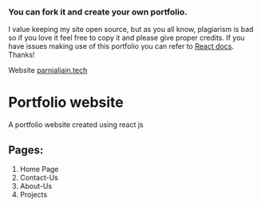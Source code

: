 ### You can fork it and create your own portfolio.

I value keeping my site open source, but as you all know, plagiarism is bad so if you love it feel free to copy it and please give proper credits. If you have issues making use of this portfolio you can refer to [React docs](https://reactjs.org/docs/getting-started.html). Thanks!

Website [parnjaljain.tech](https://www.pranjaljain.tech)

# Portfolio website

A portfolio website created using react js

## Pages:

1. Home Page
2. Contact-Us
3. About-Us
4. Projects
